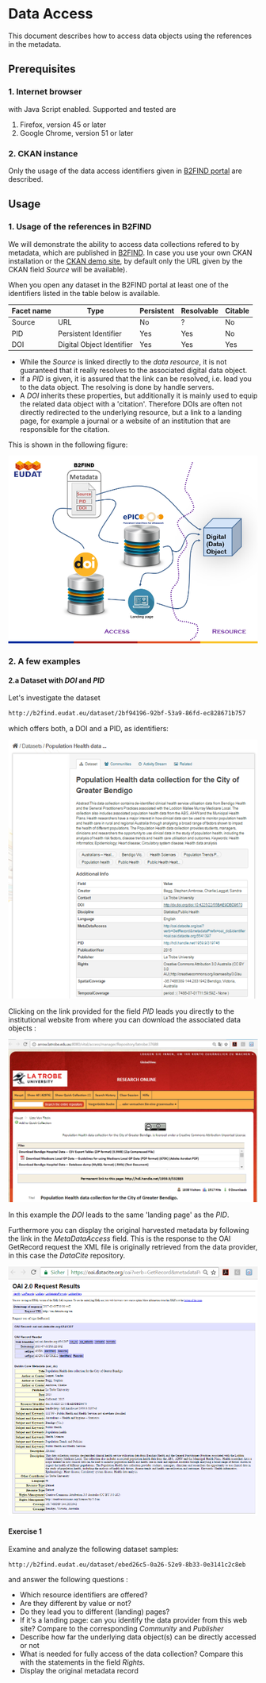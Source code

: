 # Data Access
This document describes how to access data objects using the references in the metadata.

## Prerequisites

### 1. Internet browser
with Java Script enabled. Supported and tested are

1. Firefox, version 45 or later
2. Google Chrome, version 51 or later

### 2. CKAN instance
Only the usage of the data access identifiers given in [B2FIND portal](http://b2find.eudat.eu) are described.

## Usage

### 1. Usage of the references in B2FIND
We will demonstrate the ability to access data collections refered to by metadata, which are published in [B2FIND](http://b2find.eudat.eu). In case you use your own CKAN installation or the [CKAN demo site](http://demo.ckan.org), by default only the URL given by the CKAN field *Source* will be available).

When you open any dataset in the B2FIND portal at least one of the identifiers listed in the table below is available.

| Facet name | Type | Persistent | Resolvable | Citable |
|------------|------|------------|------------|---------|
| Source     | URL  | No         | ?          | No      |
| PID     | Persistent Identifier  | Yes         | Yes   | No |
| DOI     | Digital Object Identifier  | Yes         | Yes   | Yes |

- While the *Source* is linked directly to the *data resource*, it is not guaranteed that it really resolves to the associated digital data object.
- If a *PID* is given, it is assured that the link can be resolved, i.e. lead you to the data object. The resolving is done by handle servers.
- A *DOI* inherits these properties, but additionally it is mainly used to equip the related data object with a 'citation'. Therefore DOIs are often not directly redirected to the underlying resource, but a link to a landing page, for example a journal or a website of an institution that are responsible for the citation.

This is shown in the following figure:

<img align="centre" src="img/B2FIND_DataAccessIdentifiers.png">

### 2. A few examples

#### 2.a Dataset with *DOI* and *PID*
Let's investigate the dataset
```sh
http://b2find.eudat.eu/dataset/2bf94196-92bf-53a9-86fd-ec828671b757
```
which offers both, a DOI and a PID, as identifiers:

<img align="centre" src="img/B2FIND_DataAccessExample2a.png">

Clicking on the link provided for the field *PID* leads you directly to the institutional website from where you can download the associated data objects :

<img align="centre" src="img/B2FIND_DataAccessExample2a_PID.png">

In this example the *DOI* leads to the same 'landing page' as the *PID*.

Furthermore you can display the original harvested metadata by following the link in the *MetaDataAccess* field. This is the response to the OAI GetRecord request the XML file is originally retrieved from the data provider, in this case the *DataCite* repository.

<img align="centre" src="img/B2FIND_DataAccessExample2a_MDAccess.png">

#### Exercise 1
Examine and analyze the following dataset samples:

```sh
http://b2find.eudat.eu/dataset/ebed26c5-0a26-52e9-8b33-0e3141c2c8eb
```

and answer the following questions :
- Which resource identifiers are offered?
- Are they different by value or not?
- Do they lead you to different (landing) pages?
- If it's a landing page: can you identify the data provider from this web site? Compare to the corresponding *Community* and *Publisher*
- Describe how far the underlying data object(s) can be directly accessed or not
- What is needed for fully access of the data collection? Compare this with the statements in the field *Rights*.
- Display the original metadata record
